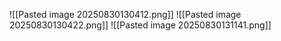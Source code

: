 ![[Pasted image 20250830130412.png]]
![[Pasted image 20250830130422.png]]
![[Pasted image 20250830131141.png]]